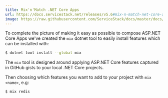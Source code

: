 ```yaml
---
title: Mix'n'Match .NET Core Apps
url: https://docs.servicestack.net/releases/v5.6#mix-n-match-net-core-apps
image: https://raw.githubusercontent.com/ServiceStack/docs/master/docs/images/mix/example-validation-900.gif
---
```


To complete the picture of making it easy as possible to compose ASP.NET Core Apps we've created the `mix` dotnet tool to easily
install features which can be installed with:

```bash
$ dotnet tool install --global mix
```

The `mix` tool is designed around applying ASP.NET Core features captured in GitHub gists to your local .NET Core projects.

Then choosing which features you want to add to your project with `mix <name>`, e.g:

```bash
$ mix redis
```
